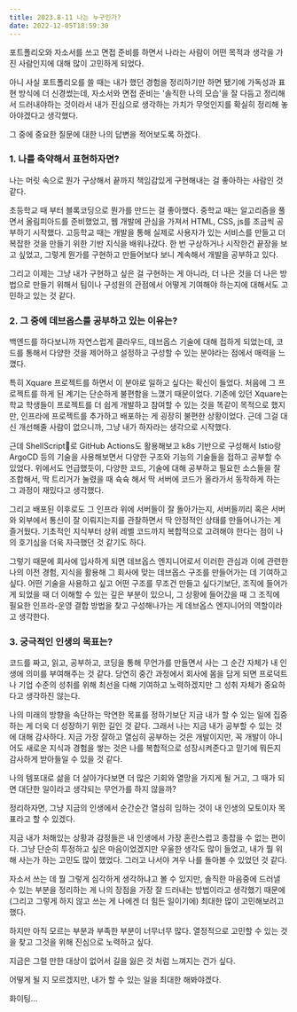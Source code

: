 ```yaml
---
title: 2023.8-11 나는 누구인가?
date: 2022-12-05T18:59:30
---
```


포트폴리오와 자소서를 쓰고 면접 준비를 하면서 나라는 사람이 어떤 목적과 생각을 가진 사람인지에 대해 많이 고민하게 되었다.

아니 사실 포트폴리오를 쓸 때는 내가 했던 경험을 정리하기만 하면 됐기에 가독성과 표현 방식에 더 신경썼는데, 자소서와 면접 준비는 '솔직한 나의 모습'을 잘 다듬고 정리해서 드러내야하는 것이라서 내가 진심으로 생각하는 가치가 무엇인지를 확실히 정리해 놓아야겠다고 생각했다.



그 중에 중요한 질문에 대한 나의 답변을 적어보도록 하겠다.



### 1. 나를 축약해서 표현하자면?



나는 머릿 속으로 뭔가 구상해서 끝까지 책임감있게 구현해내는 걸 좋아하는 사람인 것 같다.

초등학교 때 부터 블록코딩으로 뭔가를 만드는 걸 좋아했다. 중학교 때는 알고리즘을 풀면서 올림피아드를 준비했었고, 웹 개발에 관심을 가져서 HTML, CSS, js를 조금씩 공부하기 시작했다. 고등학교 때는 개발을 통해 실제로 사용자가 있는 서비스를 만들고 더 복잡한 것을 만들기 위한 기반 지식을 배워나갔다. 한 번 구상하거나 시작한건 끝장을 보고 싶었고, 그렇게 뭔가를 구현하고 만들어보다 보니 계속해서 개발을 공부하고 있다.

그리고 이제는 그냥 내가 구현하고 싶은 걸 구현하는 게 아니라, 더 나은 것을 더 나은 방법으로 만들기 위해서 팀이나 구성원의 관점에서 어떻게 기여해야 하는지에 대해서도 고민하고 있는 것 같다.


### 2. 그 중에 데브옵스를 공부하고 있는 이유는?





백엔드를 하다보니까 자연스럽게 클라우드, 데브옵스 기술에 대해 접하게 되었는데, 코드를 통해서 다양한 것을 제어하고 설정하고 구성할 수 있는 분야라는 점에서 매력을 느꼈다.



특히 Xquare 프로젝트를 하면서 이 분야로 일하고 싶다는 확신이 들었다. 처음에 그 프로젝트를 하게 된 계기는 단순하게 불편함을 느꼈기 때문이었다. 기존에 있던 Xquare는 학교 학생들이 프로젝트를 더 쉽게 개발하고 참여할 수 있는 것을 똑같이 목적으로 했지만, 인프라에 프로젝트를 추가하고 배포하는 게 굉장히 불편한 상황이었다. 근데 그걸 대신 개선해줄 사람이 없으니까, 그냥 내가 하자라는 생각으로 시작했다.

근데 ShellScript로 GitHub Actions도 활용해보고 k8s 기반으로 구성해서 Istio랑 ArgoCD 등의 기술을 사용해보면서 다양한 구조와 기능의 기술들을 접하고 공부할 수 있었다. 위에서도 언급했듯이, 다양한 코드, 기술에 대해 공부하고 필요한 소스들을 잘 조합해서, 딱 트리거가 눌렸을 때 슉슉 해서 딱 서버에 코드가 올라가서 동작하게 하는 그 과정이 재밌다고 생각했다.



그리고 배포된 이후로도 그 인프라 위에 서버들이 잘 돌아가는지, 서버들끼리 혹은 서버와 외부에서 통신이 잘 이뤄지는지를 관찰하면서 딱 안정적인 상태를 만들어나가는 게 즐거웠다. 기초적인 지식부터 상위 레벨 코드까지 복합적으로 고려해야 한다는 점이 나의 호기심을 더욱 자극했던 것 같기도 하다.



그렇기 때문에 회사에 입사하게 되면 데브옵스 엔지니어로서 이러한 관심과 이에 관련한 나의 이전 경험, 지식을 활용해 그 회사에 맞는 데브옵스 구조를 만들어가는 데 기여하고 싶다. 어떤 기술을 사용하고 싶고 어떤 구조를 무조건 만들고 싶다기보단, 조직에 들어가게 되었을 때 더 이해할 수 있는 깊은 부분이 있으니, 그 상황에 들어갔을 때 그 조직에 필요한 인프라-운영 결합 방법을 찾고 구성해나가는 게 데브옵스 엔지니어의 역할이라고 생각한다.


### 3. 궁극적인 인생의 목표는?



코드를 짜고, 읽고, 공부하고, 코딩을 통해 무언가를 만들면서 사는 그 순간 자체가 내 인생에 의미를 부여해주는 것 같다. 당연히 중간 과정에서 회사에 몸을 담게 되면 프로덕트나 기업 수준의 성취를 위해 최선을 다해 기여하고 노력하겠지만 그 성취 자체가 중요하다고 생각하진 않는다.



나의 미래의 방향을 속단하는 막연한 목표를 정하기보단 지금 내가 할 수 있는 일에 집중하는 게 더욱 더 성장하기 위한 길인 것 같다. 그래서 나는 지금 내가 공부할 수 있는 것에 대해 감사하다. 지금 가장 잘하고 열심히 공부하는 것은 개발이지만, 꼭 개발이 아니어도 새로운 지식과 경험을 쌓는 것은 나를 복합적으로 성장시켜준다고 믿기에 뭐든지 감사하게 받아들일 수 있을 것 같다.



나의 템포대로 삶을 더 살아가다보면 더 많은 기회와 열망을 가지게 될 거고, 그 때가 되면 대단한 일이라고 생각되는 무언가를 하지 않을까?



정리하자면, 그냥 지금의 인생에서 순간순간 열심히 임하는 것이 내 인생의 모토이자 목표라고 할 수 있겠다.





지금 내가 처해있는 상황과 감정들은 내 인생에서 가장 혼란스럽고 종잡을 수 없는 편이다. 그냥 단순히 투정하고 싶은 마음이었겠지만 우울한 생각도 많이 들었고, 내가 뭘 위해 사는가 하는 고민도 많이 했었다. 그러고 나서야 겨우 나를 돌아볼 수 있었던 것 같다.



자소서 쓰는 데 뭘 그렇게 심각하게 생각하냐고 볼 수 있지만, 솔직한 마음중에 드러낼 수 있는 부분을 정리하는 게 나의 장점을 가장 잘 드러내는 방법이라고 생각했기 때문에 (그리고 그렇게 하지 않고 쓰는 게 나에겐 더 힘든 일이기에) 최대한 많이 고민해보려고 했다.



하지만 아직 모르는 부분과 부족한 부분이 너무너무 많다. 열정적으로 고민할 수 있는 것을 찾고 그것을 위해 진심으로 노력하고 싶다.

지금은 그럴 만한 대상이 없어서 길을 잃은 것 처럼 느껴지는 건가 싶다.





어떻게 될 지 모르겠지만, 내가 할 수 있는 일을 최대한 해봐야겠다.



화이팅...